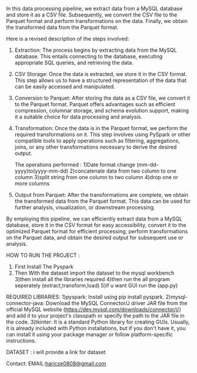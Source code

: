In this data processing pipeline, we extract data from a MySQL database and store it as a CSV file. Subsequently, we convert the CSV file to the Parquet format and perform transformations on the data. Finally, we obtain the transformed data from the Parquet format.

Here is a revised description of the steps involved:

1. Extraction: The process begins by extracting data from the MySQL database. This entails connecting to the database, executing appropriate SQL queries, and retrieving the data.

2. CSV Storage: Once the data is extracted, we store it in the CSV format. This step allows us to have a structured representation of the data that can be easily accessed and manipulated.

3. Conversion to Parquet: After storing the data as a CSV file, we convert it to the Parquet format. Parquet offers advantages such as efficient compression, columnar storage, and schema evolution support, making it a suitable choice for data processing and analysis.

4. Transformation: Once the data is in the Parquet format, we perform the required transformations on it. This step involves using PySpark or other compatible tools to apply operations such as filtering, aggregations, joins, or any other transformations necessary to derive the desired output.

   The operations performed :
   1)Date format change (mm-dd-yyyy)to(yyyy-mm-dd)
   2)concatenate data from two column to one column
   3)split string from one column to two column
   4)drop one or more columns

10. Output from Parquet: After the transformations are complete, we obtain the transformed data from the Parquet format. This data can be used for further analysis, visualization, or downstream processing.

By employing this pipeline, we can efficiently extract data from a MySQL database, store it in the CSV format for easy accessibility, convert it to the optimized Parquet format for efficient processing, perform transformations on the Parquet data, and obtain the desired output for subsequent use or analysis.


HOW TO RUN THE PROJECT :
1) First Install The Pyspark
2) Then With the dataset import the dataset to the mysql workbench
3)then install all the libraries required
4)then run the all program seperately (extract,transform,load)
5)if u want GUI run the (app.py)


REQUIRED LIBRARIES:
1)pyspark: Install using pip install pyspark.
2)mysql-connector-java: Download the MySQL Connector/J driver JAR file from the official MySQL website (https://dev.mysql.com/downloads/connector/j/) and add it to your project's classpath or specify the path to the JAR file in the code.
3)tkinter: It is a standard Python library for creating GUIs. Usually, it is already included with Python installations, but if you don't have it, you can install it using your package manager or follow platform-specific instructions.

DATASET :
i will provide a link for dataset

Contact:
EMAIL:haricse0808@gmail.com
